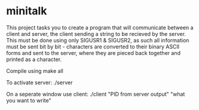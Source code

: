 # minitalk

This project tasks you to create a program that will communicate between a client and server, the client sending a string to be recieved by the server. This must be done using only SIGUSR1 & SIGUSR2, as such all information must be sent bit by bit - characters are converted to their binary ASCII forms and sent to the server, where they are pieced back together and printed as a character.

Compile using make all

To activate server: ./server

On a seperate window use client: ./client "PID from server output" "what you want to write"

